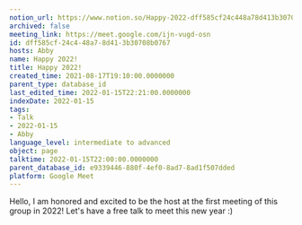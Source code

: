 ```yaml
---
notion_url: https://www.notion.so/Happy-2022-dff585cf24c448a78d413b30708b0767
archived: false
meeting_link: https://meet.google.com/ijn-vugd-osn
id: dff585cf-24c4-48a7-8d41-3b30708b0767
hosts: Abby
name: Happy 2022!
title: Happy 2022!
created_time: 2021-08-17T19:10:00.0000000
parent_type: database_id
last_edited_time: 2022-01-15T22:21:00.0000000
indexDate: 2022-01-15
tags:
- Talk
- 2022-01-15
- Abby
language_level: intermediate to advanced
object: page
talktime: 2022-01-15T22:00:00.0000000
parent_database_id: e9339446-880f-4ef0-8ad7-8ad1f507dded
platform: Google Meet
---
```


Hello, I am honored and excited to be the host at the first meeting of this group in 2022! Let's have a free talk to meet this new year :)





